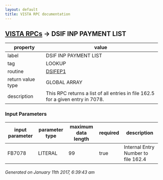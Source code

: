 ```yaml
---
layout: default
title: VISTA RPC documentation
---
```




## [VISTA RPCs](TableOfContent.md) &#8594; DSIF INP PAYMENT LIST 

 property | value 
--- | --- 
 label | DSIF INP PAYMENT LIST
 tag | LOOKUP
 routine | [DSIFEP1](http://code.osehra.org/dox/Routine_DSIFEP1_source.html)
 return value type | GLOBAL ARRAY
 description | This RPC returns a list of all entries in file 162.5 for a given entry in 7078.

### Input Parameters

| input parameter | parameter type | maximum data length | required | description | 
| --- | --- | --- | --- | --- | 
| FB7078 | LITERAL | 99 | true | Internal Entry Number to file 162.4 | 




 ###### Generated on January 11th 2017, 6:39:43 am